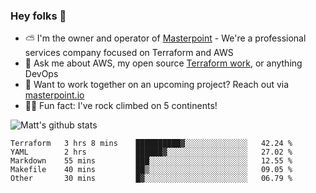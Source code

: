 

### Hey folks 👋

- ⛅️ I'm the owner and operator of [Masterpoint](https://masterpoint.io) - We're a professional services company focused on Terraform and AWS
- 💬 Ask me about AWS, my open source [Terraform work](https://github.com/masterpointio?q=terraform&type=&language=hcl), or anything DevOps
- 🔨 Want to work together on an upcoming project? Reach out via [masterpoint.io](https://masterpoint.io)
- 🧗‍♂️ Fun fact: I've rock climbed on 5 continents! 


![Matt's github stats](https://github-readme-stats.vercel.app/api?username=Gowiem&count_private=true&theme=cobalt&show_icons=true)

<!--START_SECTION:waka-->
```text
Terraform   3 hrs 8 mins    ██████████▓░░░░░░░░░░░░░░   42.24 % 
YAML        2 hrs           ██████▓░░░░░░░░░░░░░░░░░░   27.02 % 
Markdown    55 mins         ███░░░░░░░░░░░░░░░░░░░░░░   12.55 % 
Makefile    40 mins         ██▒░░░░░░░░░░░░░░░░░░░░░░   09.05 % 
Other       30 mins         █▓░░░░░░░░░░░░░░░░░░░░░░░   06.79 % 
```
<!--END_SECTION:waka-->
